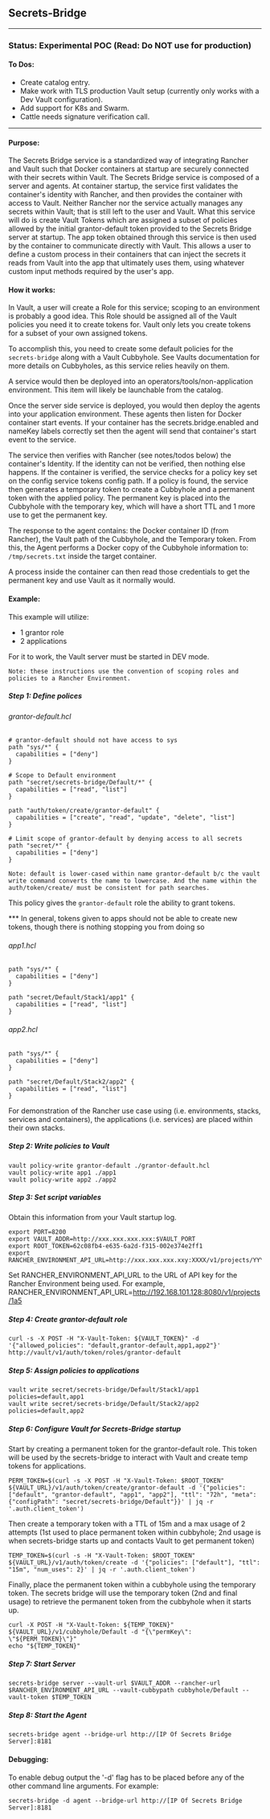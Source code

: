 ## Secrets-Bridge
---
### Status: Experimental POC (Read: Do NOT use for production)

#### To Dos:
 * Create catalog entry.
 * Make work with TLS production Vault setup (currently only works with a Dev Vault configuration).
 * Add support for K8s and Swarm.
 * Cattle needs signature verification call.


---
#### Purpose:
The Secrets Bridge service is a standardized way of integrating Rancher and Vault such that Docker containers at startup are securely connected with their secrets within Vault. The Secrets Bridge service is composed of a server and agents. At container startup, the service first validates the container's identity with Rancher, and then provides the container with access to Vault. Neither Rancher nor the service actually manages any secrets within Vault; that is still left to the user and Vault. What this service will do is create Vault Tokens which are assigned a subset of policies allowed by the initial grantor-default token provided to the Secrets Bridge server at startup. The app token obtained through this service is then used by the container to communicate directly with Vault. This allows a user to define a custom process in their containers that can inject the secrets it reads from Vault into the app that ultimately uses them, using whatever custom input methods required by the user's app.

#### How it works:

In Vault, a user will create a Role for this service; scoping to an environment is probably a good idea. This Role should be assigned all of the Vault policies you need it to create tokens for. Vault only lets you create tokens for a subset of your own assigned tokens.

To accomplish this, you need to create some default policies for the `secrets-bridge` along with a Vault Cubbyhole. See Vaults documentation for more details on Cubbyholes, as this service relies heavily on them.

A service would then be deployed into an operators/tools/non-application environment. This item will likely be launchable from the catalog.

Once the server side service is deployed, you would then deploy the agents into your application environment. These agents then listen for Docker container start events. If your container has the secrets.bridge.enabled and nameKey labels correctly set then the agent will send that container's start event to the service.

The service then verifies with Rancher (see notes/todos below) the container's Identity. If the identity can not be verified, then nothing else happens. If the container is verified, the service checks for a policy key set on the config service tokens config path. If a policy is found, the service then generates a temporary token to create a Cubbyhole and a permanent token with the applied policy. The permanent key is placed into the Cubbyhole with the temporary key, which will have a short TTL and 1 more use to get the permanent key.

The response to the agent contains: the Docker container ID (from Rancher), the Vault path of the Cubbyhole, and the Temporary token. From this, the Agent performs a Docker copy of the Cubbyhole information to: `/tmp/secrets.txt` inside the target container.

A process inside the container can then read those credentials to get the permanent key and use Vault as it normally would.

#### Example:

This example will utilize:

* 1 grantor role
* 2 applications

For it to work, the Vault server must be started in DEV mode.

```
Note: these instructions use the convention of scoping roles and policies to a Rancher Environment.
```  

##### Step 1: Define polices

###### grantor-default.hcl

```
# grantor-default should not have access to sys
path "sys/*" {
  capabilities = ["deny"]
}

# Scope to Default environment
path "secret/secrets-bridge/Default/*" {
  capabilities = ["read", "list"]
}

path "auth/token/create/grantor-default" {
  capabilities = ["create", "read", "update", "delete", "list"]
}

# Limit scope of grantor-default by denying access to all secrets
path "secret/*" {
  capabilities = ["deny"]
}
```
`Note: default is lower-cased within name grantor-default b/c the vault write command converts the name to lowercase. And the name within the auth/token/create/ must be consistent for path searches.`

This policy gives the `grantor-default` role the ability to grant tokens.

\*\*\* In general, tokens given to apps should not be able to create new tokens, though there is nothing stopping you from doing so

###### app1.hcl

```
path "sys/*" {
  capabilities = ["deny"]
}

path "secret/Default/Stack1/app1" {
  capabilities = ["read", "list"]
}

```

###### app2.hcl

```
path "sys/*" {
  capabilities = ["deny"]
}

path "secret/Default/Stack2/app2" {
  capabilities = ["read", "list"]
}

```
For demonstration of the Rancher use case using (i.e. environments, stacks, services and containers), the applications (i.e. services) are placed within their own stacks.

##### Step 2: Write policies to Vault

```
vault policy-write grantor-default ./grantor-default.hcl
vault policy-write app1 ./app1
vault policy-write app2 ./app2
```

##### Step 3: Set script variables

Obtain this information from your Vault startup log.

```
export PORT=8200
export VAULT_ADDR=http://xxx.xxx.xxx.xxx:$VAULT_PORT
export ROOT_TOKEN=62c08fb4-e635-6a2d-f315-002e374e2ff1
export RANCHER_ENVIRONMENT_API_URL=http://xxx.xxx.xxx.xxy:XXXX/v1/projects/YYY
```
Set RANCHER_ENVIRONMENT_API_URL to the URL of API key for the Rancher Environment being used. For example, RANCHER_ENVIRONMENT_API_URL=http://192.168.101.128:8080/v1/projects/1a5

##### Step 4: Create grantor-default role

```
curl -s -X POST -H "X-Vault-Token: ${VAULT_TOKEN}" -d '{"allowed_policies": "default,grantor-default,app1,app2"}' http://vault/v1/auth/token/roles/grantor-default
```

##### Step 5: Assign policies to applications

```
vault write secret/secrets-bridge/Default/Stack1/app1 policies=default,app1
vault write secret/secrets-bridge/Default/Stack2/app2 policies=default,app2
```

##### Step 6: Configure Vault for Secrets-Bridge startup

Start by creating a permanent token for the grantor-default role. This token will be used by the secrets-bridge to interact with Vault and create temp tokens for applications.

```
PERM_TOKEN=$(curl -s -X POST -H "X-Vault-Token: $ROOT_TOKEN" ${VAULT_URL}/v1/auth/token/create/grantor-default -d '{"policies": ["default", "grantor-default", "app1", "app2"], "ttl": "72h", "meta": {"configPath": "secret/secrets-bridge/Default"}}' | jq -r '.auth.client_token')
```

Then create a temporary token with a TTL of 15m and a max usage of 2 attempts (1st used to place permanent token within cubbyhole; 2nd usage is when secrets-bridge starts up and contacts Vault to get permanent token)

```
TEMP_TOKEN=$(curl -s -H "X-Vault-Token: $ROOT_TOKEN" ${VAULT_URL}/v1/auth/token/create -d '{"policies": ["default"], "ttl": "15m", "num_uses": 2}' | jq -r '.auth.client_token')
```

Finally, place the permanent token within a cubbyhole using the temporary token. The secrets bridge will use the temporary token (2nd and final usage) to retrieve the permanent token from the cubbyhole when it starts up.

```
curl -X POST -H "X-Vault-Token: ${TEMP_TOKEN}" ${VAULT_URL}/v1/cubbyhole/Default -d "{\"permKey\": \"${PERM_TOKEN}\"}"
echo "${TEMP_TOKEN}"
```

##### Step 7: Start Server

```
secrets-bridge server --vault-url $VAULT_ADDR --rancher-url $RANCHER_ENVIRONMENT_API_URL --vault-cubbypath cubbyhole/Default --vault-token $TEMP_TOKEN
```

##### Step 8: Start the Agent

```
secrets-bridge agent --bridge-url http://[IP Of Secrets Bridge Server]:8181
```

#### Debugging:

To enable debug output the '-d' flag has to be placed before any of the other command line arguments.  For example:

```
secrets-bridge -d agent --bridge-url http://[IP Of Secrets Bridge Server]:8181
```